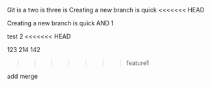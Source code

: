 Git is a 
two is 
three is
Creating a new branch is quick
<<<<<<< HEAD

Creating a new branch is quick AND
1
>>>

test 2
<<<<<<< HEAD

123
214
142

>>>>>>> feature1

add merge
